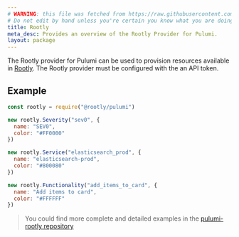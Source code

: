 ```yaml
---
# WARNING: this file was fetched from https://raw.githubusercontent.com/rootlyhq/pulumi-rootly/v1.5.0/docs/_index.md
# Do not edit by hand unless you're certain you know what you are doing!
title: Rootly
meta_desc: Provides an overview of the Rootly Provider for Pulumi.
layout: package
---
```


The Rootly provider for Pulumi can be used to provision resources available in [Rootly](https://rootly.com/).
The Rootly provider must be configured with the an API token.

## Example

```javascript
const rootly = require("@rootly/pulumi")

new rootly.Severity("sev0", {
  name: "SEV0",
  color: "#FF0000"
})

new rootly.Service("elasticsearch_prod", {
  name: "elasticsearch-prod",
  color: "#800080"
})

new rootly.Functionality("add_items_to_card", {
  name: "Add items to card",
  color: "#FFFFFF"
})
```

> You could find more complete and detailed examples in the [pulumi-rootly repository](https://github.com/rootlyhq/pulumi-rootly/tree/main/examples)
